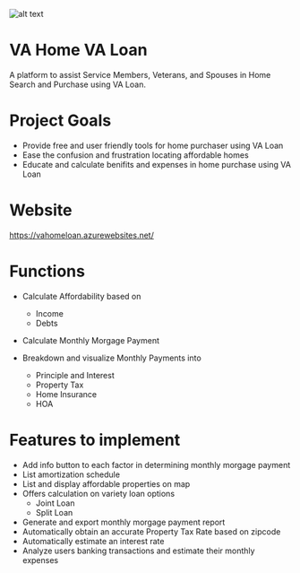 ![alt text](https://github.com/j-dong-cs/VAHomeVALoan/blob/master/VA-Home-Loan-Logo.001.jpeg)

# VA Home VA Loan
A platform to assist Service Members, Veterans, and Spouses in Home Search and Purchase using VA Loan.

# Project Goals
- Provide free and user friendly tools for home purchaser using VA Loan 
- Ease the confusion and frustration locating affordable homes
- Educate and calculate benifits and expenses in home purchase using VA Loan 

# Website
https://vahomeloan.azurewebsites.net/

# Functions
- Calculate Affordability based on
  - Income
  - Debts

- Calculate Monthly Morgage Payment
- Breakdown and visualize Monthly Payments into
  - Principle and Interest
  - Property Tax
  - Home Insurance
  - HOA
 
 # Features to implement
 - Add info button to each factor in determining monthly morgage payment
 - List amortization schedule
 - List and display affordable properties on map
 - Offers calculation on variety loan options 
    - Joint Loan
    - Split Loan
 - Generate and export monthly morgage payment report
 - Automatically obtain an accurate Property Tax Rate based on zipcode
 - Automatically estimate an interest rate
 - Analyze users banking transactions and estimate their monthly expenses
  

